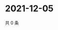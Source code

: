 # 2021-12-05

共 0 条

<!-- BEGIN WEIBO -->
<!-- 最后更新时间 Sun Dec 05 2021 20:21:54 GMT+0800 (China Standard Time) -->

<!-- END WEIBO -->
